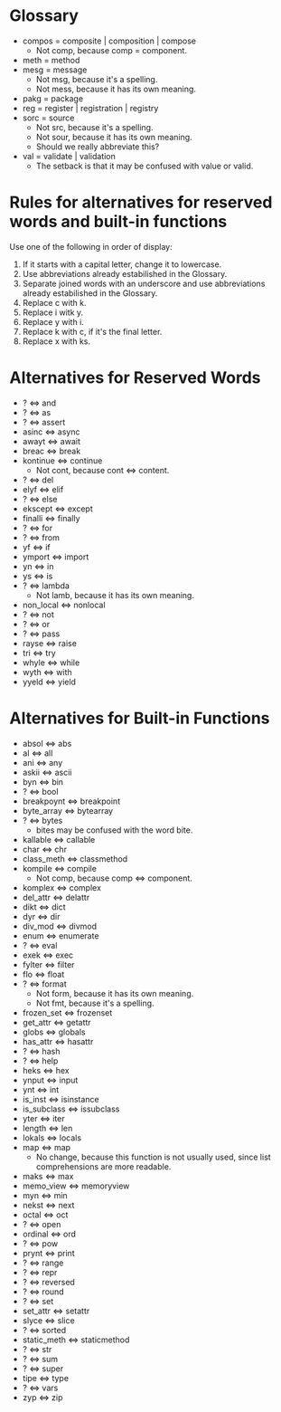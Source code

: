 # Glossary
- compos = composite | composition | compose
    - Not comp, because comp = component.
- meth = method
- mesg = message
    - Not msg, because it's a spelling.
    - Not mess, because it has its own meaning.
- pakg = package
- reg = register | registration | registry
- sorc = source
    - Not src, because it's a spelling.
    - Not sour, because it has its own meaning.
    - Should we really abbreviate this?
- val = validate | validation
    - The setback is that it may be confused with value or valid.

# Rules for alternatives for reserved words and built-in functions
Use one of the following in order of display:
1. If it starts with a capital letter, change it to lowercase.
2. Use abbreviations already estabilished in the Glossary.
3. Separate joined words with an underscore and use abbreviations already estabilished in the Glossary.
4. Replace c with k.
5. Replace i witk y.
6. Replace y with i.
7. Replace k with c, if it's the final letter.
8. Replace x with ks.


# Alternatives for Reserved Words
- ? <=> and
- ? <=> as
- ? <=> assert
- asinc <=> async
- awayt <=> await
- breac <=> break
- kontinue <=> continue
    - Not cont, because cont <=> content.
- ? <=> del
- elyf <=> elif
- ? <=> else
- ekscept <=> except
- finalli <=> finally
- ? <=> for
- ? <=> from
- yf <=> if
- ymport <=> import
- yn <=> in
- ys <=> is
- ? <=> lambda
    - Not lamb, because it has its own meaning.
- non_local <=> nonlocal
- ? <=> not
- ? <=> or
- ? <=> pass
- rayse <=> raise
- tri <=> try
- whyle <=> while
- wyth <=> with
- yyeld <=> yield

# Alternatives for Built-in Functions
- absol <=> abs
- al <=> all
- ani <=> any
- askii <=> ascii
- byn <=> bin
- ? <=> bool
- breakpoynt <=> breakpoint
- byte_array <=> bytearray
- ? <=> bytes
    - bites may be confused with the word bite.
- kallable <=> callable
- char <=> chr
- class_meth <=> classmethod
- kompile <=> compile
    - Not comp, because comp <=> component.
- komplex <=> complex
- del_attr <=> delattr
- dikt <=> dict
- dyr <=> dir
- div_mod <=> divmod
- enum <=> enumerate
- ? <=> eval
- exek <=> exec
- fylter <=> filter
- flo <=> float
- ? <=> format
    - Not form, because it has its own meaning.
    - Not fmt, because it's a spelling.
- frozen_set <=> frozenset
- get_attr <=> getattr
- globs <=> globals
- has_attr <=> hasattr
- ? <=> hash
- ? <=> help
- heks <=> hex
- ynput <=> input
- ynt <=> int
- is_inst <=> isinstance
- is_subclass <=> issubclass
- yter <=> iter
- length <=> len
- lokals <=> locals
- map <=> map
    - No change, because this function is not usually used, since list comprehensions are more readable.
- maks <=> max
- memo_view <=> memoryview
- myn <=> min
- nekst <=> next
- octal <=> oct
- ? <=> open
- ordinal <=> ord
- ? <=> pow
- prynt <=> print
- ? <=> range
- ? <=> repr
- ? <=> reversed
- ? <=> round
- ? <=> set
- set_attr <=> setattr
- slyce <=> slice
- ? <=> sorted
- static_meth <=> staticmethod
- ? <=> str
- ? <=> sum
- ? <=> super
- tipe <=> type
- ? <=> vars
- zyp <=> zip